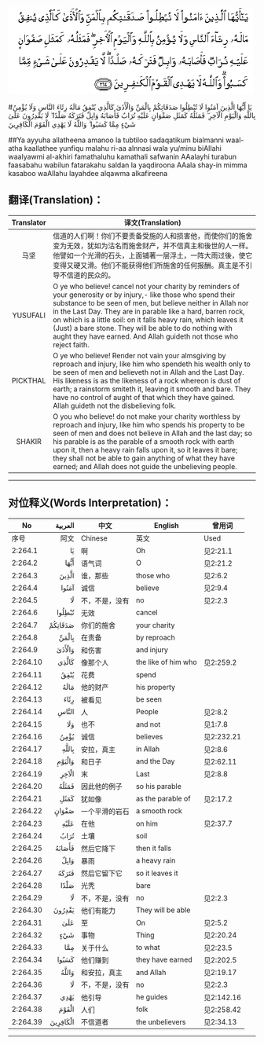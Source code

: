 ![002:264](images/002_264.gif)

#يَا أَيُّهَا الَّذِينَ آمَنُوا لَا تُبْطِلُوا صَدَقَاتِكُمْ بِالْمَنِّ وَالْأَذَىٰ كَالَّذِي يُنْفِقُ مَالَهُ رِئَاءَ النَّاسِ وَلَا يُؤْمِنُ بِاللَّهِ وَالْيَوْمِ الْآخِرِ ۖ فَمَثَلُهُ كَمَثَلِ صَفْوَانٍ عَلَيْهِ تُرَابٌ فَأَصَابَهُ وَابِلٌ فَتَرَكَهُ صَلْدًا ۖ لَا يَقْدِرُونَ عَلَىٰ شَيْءٍ مِمَّا كَسَبُوا ۗ وَاللَّهُ لَا يَهْدِي الْقَوْمَ الْكَافِرِينَ 

##Ya ayyuha allatheena amanoo la tubtiloo sadaqatikum bialmanni waal-atha kaallathee yunfiqu malahu ri-aa alnnasi wala yu/minu biAllahi waalyawmi al-akhiri famathaluhu kamathali safwanin AAalayhi turabun faasabahu wabilun fatarakahu saldan la yaqdiroona AAala shay-in mimma kasaboo waAllahu layahdee alqawma alkafireena 

## 翻译(Translation)：

| Translator | 译文(Translation)                                            |
| :--------: | ------------------------------------------------------------ |
|    马坚    | 信道的人们啊！你们不要责备受施的人和损害他，而使你们的施舍变为无效，犹如为沽名而施舍财产，并不信真主和後世的人一样。他譬如一个光滑的石头，上面铺著一层浮土，一阵大雨过後，使它变得又硬又滑。他们不能获得他们所施舍的任何报酬。真主是不引导不信道的民众的。 |
|  YUSUFALI  | O ye who believe! cancel not your charity by reminders of your generosity or by injury,- like those who spend their substance to be seen of men, but believe neither in Allah nor in the Last Day. They are in parable like a hard, barren rock, on which is a little soil: on it falls heavy rain, which leaves it (Just) a bare stone. They will be able to do nothing with aught they have earned. And Allah guideth not those who reject faith. |
|  PICKTHAL  | O ye who believe! Render not vain your almsgiving by reproach and injury, like him who spendeth his wealth only to be seen of men and believeth not in Allah and the Last Day. His likeness is as the likeness of a rock whereon is dust of earth; a rainstorm smiteth it, leaving it smooth and bare. They have no control of aught of that which they have gained. Allah guideth not the disbelieving folk. |
|   SHAKIR   | O you who believe! do not make your charity worthless by reproach and injury, like him who spends his property to be seen of men and does not believe in Allah and the last day; so his parable is as the parable of a smooth rock with earth upon it, then a heavy rain falls upon it, so it leaves it bare; they shall not be able to gain anything of what they have earned; and Allah does not guide the unbelieving people. |

---

## 对位释义(Words Interpretation)：

| No   | العربية | 中文    | English | 曾用词 |
| ---- | ------: | ------- | ------- | ------ |
| 序号 |    阿文 | Chinese | 英文    | Used   |
| 2:264.1  | يَا       | 啊             | Oh                  | 见2:21.1   |
| 2:264.2  | أَيُّهَا     | 语气词         | O                   | 见2:21.2   |
| 2:264.3  | الَّذِينَ    | 谁，那些       | those who           | 见2:6.2    |
| 2:264.4  | آمَنُوا    | 诚信           | believe             | 见2:9.4    |
| 2:264.5  | لَا       | 不，不是，没有 | no                  | 见2:2.3    |
| 2:264.6  | تُبْطِلُوا   | 无效           | cancel              |            |
| 2:264.7  | صَدَقَاتِكُمْ  | 你们的施舍     | your charity        |            |
| 2:264.8  | بِالْمَنِّ    | 在责备         | by reproach         |            |
| 2:264.9  | وَالْأَذَىٰ   | 和伤害         | and injury          |            |
| 2:264.10 | كَالَّذِي    | 像那个人       | the like of him who | 见2:259.2  |
| 2:264.11 | يُنْفِقُ     | 花费           | spend               |            |
| 2:264.12 | مَالَهُ     | 他的财产       | his property        |            |
| 2:264.13 | رِئَاءَ     | 被看见         | be seen             |            |
| 2:264.14 | النَّاسِ    | 人             | People              | 见2:8.2    |
| 2:264.15 | وَلَا      | 也不           | and not             | 见1:7.8    |
| 2:264.16 | يُؤْمِنُ     | 诚信           | believes            | 见2:232.21 |
| 2:264.17 | بِاللَّهِ    | 安拉，真主     | in Allah            | 见2:8.6    |
| 2:264.18 | وَالْيَوْمِ   | 和日子         | and the Day         | 见2:62.11  |
| 2:264.19 | الْآخِرِ    | 末             | Last                | 见2:8.8    |
| 2:264.20 | فَمَثَلُهُ    | 因此他的例子   | so his parable      |            |
| 2:264.21 | كَمَثَلِ     | 犹如像         | as the parable of   | 见2:17.2   |
| 2:264.22 | صَفْوَانٍ    | 一个平滑的岩石 | a smooth rock       |            |
| 2:264.23 | عَلَيْهِ     | 在他           | on him              | 见2:37.7   |
| 2:264.24 | تُرَابٌ     | 土壤           | soil                |            |
| 2:264.25 | فَأَصَابَهُ   | 然后它降下     | then it falls       |            |
| 2:264.26 | وَابِلٌ     | 暴雨           | a heavy rain        |            |
| 2:264.27 | فَتَرَكَهُ    | 然后它留下它   | so it leaves it     |            |
| 2:264.28 | صَلْدًا     | 光秃           | bare                |            |
| 2:264.29 | لَا       | 不，不是，没有 | no                  | 见2:2.3    |
| 2:264.30 | يَقْدِرُونَ   | 他们有能力     | They will be able   |            |
| 2:264.31 | عَلَىٰ      | 至             | On                  | 见2:5.2    |
| 2:264.32 | شَيْءٍ      | 事物           | Thing               | 见2:20.24  |
| 2:264.33 | مِمَّا      | 关于什么       | to what             | 见2:23.5   |
| 2:264.34 | كَسَبُوا    | 他们赚到       | they have earned    | 见2:202.5  |
| 2:264.35 | وَاللَّهُ    | 和安拉，真主   | and Allah           | 见2:19.17  |
| 2:264.36 | لَا       | 不，不是，没有 | no                  | 见2:2.3    |
| 2:264.37 | يَهْدِي     | 他引导         | he guides           | 见2:142.16 |
| 2:264.38 | الْقَوْمَ    | 人们           | folk                | 见2:258.42 |
| 2:264.39 | الْكَافِرِينَ | 不信道者       | the unbelievers     | 见2:34.13  |

---

